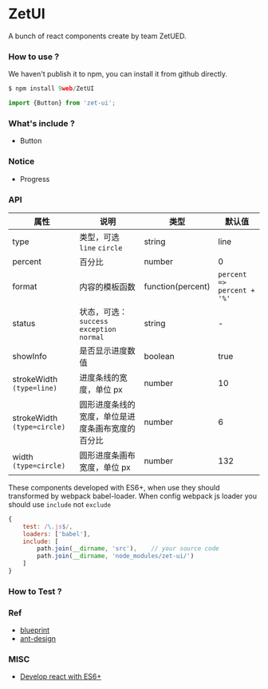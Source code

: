 # ZetUI

A bunch of react components create by team ZetUED.

### How to use ?

We haven't publish it to npm, you can install it from github directly.
```js
$ npm install 9web/ZetUI
```

```js
import {Button} from 'zet-ui';
```

### What's include ?

* Button

### Notice


* Progress

### API

| 属性      | 说明           | 类型     | 默认值         |
|----------|---------------|----------|---------------|
| type     | 类型，可选 `line` `circle` | string   | line      |
| percent  | 百分比 | number | 0 |
| format   | 内容的模板函数 | function(percent)   | `percent => percent + '%'` |
| status   | 状态，可选：`success` `exception` `normal` | string   | - |
| showInfo | 是否显示进度数值 | boolean | true  |
| strokeWidth `(type=line)` | 进度条线的宽度，单位 px | number | 10 |
| strokeWidth `(type=circle)` | 圆形进度条线的宽度，单位是进度条画布宽度的百分比 | number | 6 |
| width `(type=circle)` | 圆形进度条画布宽度，单位 px | number | 132 |


These components developed with ES6+, when use they should transformed by webpack babel-loader.
When config webpack js loader you should use `include` not `exclude`

```js
{
    test: /\.js$/,
    loaders: ['babel'],
    include: [
        path.join(__dirname, 'src'),    // your source code
        path.join(__dirname, 'node_modules/zet-ui/')
    ]
}
```

### How to Test ?

### Ref

* [blueprint](https://github.com/palantir/blueprint)
* [ant-design](https://github.com/ant-design/ant-design)


### MISC

* [Develop react with ES6+](http://babeljs.io/blog/2015/06/07/react-on-es6-plus)
